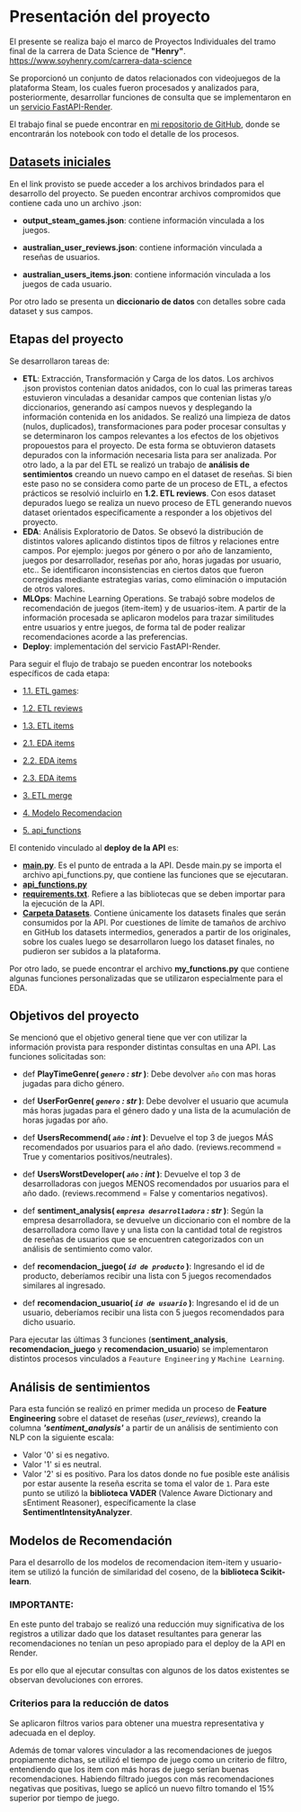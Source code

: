 # **Presentación del proyecto**

El presente se realiza bajo el marco de Proyectos Individuales del tramo final de la carrera de Data Science de **"Henry"**.
https://www.soyhenry.com/carrera-data-science

Se proporcionó un conjunto de datos relacionados con videojuegos de la plataforma Steam, los cuales fueron procesados y analizados para, posteriormente, desarrollar funciones de consulta que se implementaron en un [servicio FastAPI-Render](https://pi-mlops-mtsspk.onrender.com/docs).

El trabajo final se puede encontrar en [mi repositorio de GitHub](https://github.com/mtsspk/PI_MLOps_mtsspk.git), donde se encontrarán los notebook con todo el detalle de los procesos.


## [**Datasets iniciales**](https://drive.google.com/drive/folders/1HqBG2-sUkz_R3h1dZU5F2uAzpRn7BSpj)

En el link provisto se puede acceder a los archivos brindados para el desarrollo del proyecto.
Se pueden encontrar archivos compromidos que contiene cada uno un archivo .json:

- **output_steam_games.json**: contiene información vinculada a los juegos. 

- **australian_user_reviews.json**: contiene información vinculada a reseñas de usuarios.  

- **australian_users_items.json**: contiene información vinculada a los juegos de cada usuario. 

Por otro lado se presenta un **diccionario de datos** con detalles sobre cada dataset y sus campos.



## Etapas del proyecto

Se desarrollaron tareas de:
- **ETL**: Extracción, Transformación y Carga de los datos.
Los archivos .json provistos contenian datos anidados, con lo cual las primeras tareas estuvieron vinculadas a desanidar campos que contenian listas y/o diccionarios, generando así campos nuevos y desplegando la información contenida en los anidados.
Se realizó una limpieza de datos (nulos, duplicados), transformaciones para poder procesar consultas y se determinaron los campos relevantes a los efectos de los objetivos propouestos para el proyecto.
De esta forma se obtuvieron datasets depurados con la información necesaria lista para ser analizada.
Por otro lado, a la par del ETL se realizó un trabajo de **análisis de sentimientos** creando un nuevo campo en el dataset de reseñas. Si bien este paso no se considera como parte de un proceso de ETL, a efectos prácticos se resolvió incluirlo en **1.2. ETL reviews**.
Con esos dataset depurados luego se realiza un nuevo proceso de ETL generando nuevos dataset orientados específicamente a responder a los objetivos del proyecto.
- **EDA**: Análisis Exploratorio de Datos.
Se obsevó la distribución de distintos valores aplicando distintos tipos de filtros y relaciones entre campos.
Por ejemplo: juegos por género o por año de lanzamiento, juegos por desarrollador, reseñas por año, horas jugadas por usuario, etc..
Se identificaron inconsistencias en ciertos datos que fueron corregidas mediante estrategias varias, como eliminación o imputación de otros valores.
- **MLOps**: Machine Learning Operations.
Se trabajó sobre modelos de recomendación de juegos (item-item) y de usuarios-item. 
A partir de la información procesada se aplicaron modelos para trazar similitudes entre usuarios y entre juegos, de forma tal de poder realizar recomendaciones acorde a las preferencias.
- **Deploy**: implementación del servicio FastAPI-Render.



Para seguir el flujo de trabajo se pueden encontrar los notebooks específicos de cada etapa:

- [1.1. ETL games](https://github.com/mtsspk/PI_MLOps_mtsspk/blob/main/1.1.%20ETL%20games.ipynb): 

- [1.2. ETL reviews](https://github.com/mtsspk/PI_MLOps_mtsspk/blob/main/1.2.%20ETL%20reviews.ipynb)
    
- [1.3. ETL items](https://github.com/mtsspk/PI_MLOps_mtsspk/blob/main/1.3.%20ETL%20items.ipynb)

- [2.1. EDA items](https://github.com/mtsspk/PI_MLOps_mtsspk/blob/main/2.1.%20EDA%20games.ipynb)

- [2.2. EDA items](https://github.com/mtsspk/PI_MLOps_mtsspk/blob/main/2.2.%20EDA%20reviews.ipynb)

- [2.3. EDA items](https://github.com/mtsspk/PI_MLOps_mtsspk/blob/main/2.3.%20EDA%20items.ipynb)

- [3. ETL merge](https://github.com/mtsspk/PI_MLOps_mtsspk/blob/main/3.%20ETL%20merge.ipynb)

- [4. Modelo Recomendacion](https://github.com/mtsspk/PI_MLOps_mtsspk/blob/main/4.%20Modelo%20Recomendacion.ipynb)

- [5. api_functions](https://github.com/mtsspk/PI_MLOps_mtsspk/blob/main/5.%20api_functions.ipynb)


El contenido vinculado al **deploy de la API** es:
- [**main.py**](https://github.com/mtsspk/PI_MLOps_mtsspk/blob/main/main.py). Es el punto de entrada a la API. Desde main.py se importa el archivo api_functions.py, que contiene las funciones que se ejecutaran.
- [**api_functions.py**](https://github.com/mtsspk/PI_MLOps_mtsspk/blob/main/api_functions.py)
- [**requirements.txt**](https://github.com/mtsspk/PI_MLOps_mtsspk/blob/main/requirements.txt). Refiere a las bibliotecas que se deben importar para la ejecución de la API.
- [**Carpeta Datasets**](https://github.com/mtsspk/PI_MLOps_mtsspk/tree/main/Datasets). Contiene únicamente los datasets finales que serán consumidos por la API. Por cuestiones de límite de tamaños de archivo en GitHub los datasets intermedios, generados a partir de los originales, sobre los cuales luego se desarrollaron luego los dataset finales, no pudieron ser subidos a la plataforma.

Por otro lado, se puede encontrar el archivo **my_functions.py** que contiene algunas funciones personalizadas que se utilizaron especialmente para el EDA.


## Objetivos del proyecto

Se mencionó que el objetivo general tiene que ver con utilizar la información provista para responder distintas consultas en una API.
Las funciones solicitadas son:

+ def **PlayTimeGenre( *`genero` : str* )**: Debe devolver `año` con mas horas jugadas para dicho género.

+ def **UserForGenre( *`genero` : str* )**: Debe devolver el usuario que acumula más horas jugadas para el género dado y una lista de la acumulación de horas jugadas por año.

+ def **UsersRecommend( *`año` : int* )**: Devuelve el top 3 de juegos MÁS recomendados por usuarios para el año dado. (reviews.recommend = True y comentarios positivos/neutrales).
  
+ def **UsersWorstDeveloper( *`año` : int* )**: Devuelve el top 3 de desarrolladoras con juegos MENOS recomendados por usuarios para el año dado. (reviews.recommend = False y comentarios negativos).
  
+ def **sentiment_analysis( *`empresa desarrolladora` : str* )**: Según la empresa desarrolladora, se devuelve un diccionario con el nombre de la desarrolladora como llave y una lista con la cantidad total de registros de reseñas de usuarios que se encuentren categorizados con un análisis de sentimiento como valor. 

+ def **recomendacion_juego( *`id de producto`* )**: Ingresando el id de producto, deberíamos recibir una lista con 5 juegos recomendados similares al ingresado.

+ def **recomendacion_usuario( *`id de usuario`* )**: Ingresando el id de un usuario, deberíamos recibir una lista con 5 juegos recomendados para dicho usuario.

Para ejecutar las últimas 3 funciones (**sentiment_analysis**, **recomendacion_juego** y **recomendacion_usuario**) se implementaron distintos procesos vinculados a `Feauture Engineering` y `Machine Learning`.

## **Análisis de sentimientos**
Para esta función se realizó en primer medida un proceso de **Feature Engineering** sobre el dataset de reseñas (*user_reviews*), creando la columna ***'sentiment_analysis'*** a partir de un análisis de sentimiento con NLP con la siguiente escala: 
- Valor '0' si es negativo.
- Valor '1' si es neutral.
- Valor '2' si es positivo. 
Para los datos donde no fue posible este análisis por estar ausente la reseña escrita se toma el valor de `1`.
Para este punto se utilizó la **biblioteca VADER** (Valence Aware Dictionary and sEntiment Reasoner), específicamente la clase **SentimentIntensityAnalyzer**.


## **Modelos de Recomendación**
Para el desarrollo de los modelos de recomendacion item-item y usuario-item se utilizó la función de similaridad del coseno, de la **biblioteca Scikit-learn**.

### IMPORTANTE: 
En este punto del trabajo se realizó una reducción muy significativa de los registros a utilizar dado que los dataset resultantes para generar las recomendaciones no tenían un peso apropiado para el deploy de la API en Render.

Es por ello que al ejecutar consultas con algunos de los datos existentes se observan devoluciones con errores.

### Criterios para la reducción de datos

Se aplicaron filtros varios para obtener una muestra representativa y adecuada en el deploy.

Además de tomar valores vinculador a las recomendaciones de juegos propiamente dichas, se utilizó el tiempo de juego como un criterio de filtro, entendiendo que los item con más horas de juego serían buenas recomendaciones. 
Habiendo filtrado juegos con más recomendaciones negativas que positivas, luego se aplicó un nuevo filtro tomando el 15% superior por tiempo de juego.
